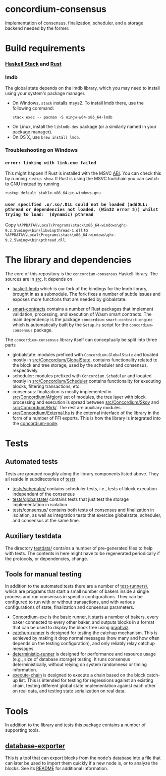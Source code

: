 # concordium-consensus

Implementation of consensus, finalization, scheduler, and a storage backend
needed by the former.

# Build requirements

### [Haskell Stack](https://docs.haskellstack.org/en/stable/README/) and [Rust](https://www.rust-lang.org/tools/install)

### lmdb
The global state depends on the lmdb library, which you may need to install using your system's package manager.
- On Windows, `stack` installs msys2.
  To install lmdb there, use the following command:
  ```
  stack exec -- pacman -S mingw-w64-x86_64-lmdb
  ```
- On Linux, install the `liblmdb-dev` package (or a similarly named in your
  package manager).
- On OS X, use `brew install lmdb`.

### Troubleshooting on Windows

### `error: linking with link.exe failed`
This might happen if Rust is installed with the MSVC [ABI](https://en.wikipedia.org/wiki/Application_binary_interface).
You can check this by running `rustup show`.
If Rust is using the MSVC toolchain you can switch to GNU instead by running
```
rustup default stable-x86_64-pc-windows-gnu
```

### `user specified .o/.so/.DLL could not be loaded (addDLL: pthread or dependencies not loaded. (Win32 error 5)) whilst trying to load:  (dynamic) pthread`
Copy `%APPDATA%\Local\Programs\stack\x86_64-windows\ghc-9.2.5\mingw\bin\libwinpthread-1.dll` to `%APPDATA%\Local\Programs\stack\x86_64-windows\ghc-9.2.5\mingw\bin\pthread.dll`.

# The library and dependencies

The core of this repository is the `concordium-consensus` Haskell library. The
sources are in [src](./src). It depends on

- [haskell-lmdb](https://github.com/Concordium/haskell-lmdb) which is our fork of the bindings for the lmdb
  library, brought in as a submodule. The fork fixes a number of subtle issues
  and exposes more functions that are needed by globalstate.

- [smart-contracts](https://github.com/Concordium/concordium-base/tree/main/smart-contracts) contains a number of Rust packages that
  implement validation, processing, and execution of Wasm smart contracts.
  The main dependency is the package `concordium-smart-contract-engine` which is
  automatically built by the `Setup.hs` script for the `concordium-consensus`
  package.

The `concordium-consensus` library itself can conceptually be split into three
parts

- globalstate: modules prefixed with `Concordium.GlobalState` and located mostly
  in [src/Concordium/GlobalState](./src/Concordium/GlobalState), contains
  functionality related to the block and tree storage, used by the scheduler and
  consensus, respectively.
- scheduler: modules prefixed with `Concordium.Scheduler` and located mostly in
  [src/Concordium/Scheduler](./src/Concordium/Scheduler) contains functionality
  for executing blocks, filtering transactions, etc.
- consensus: finalization is mostly implemented in
  [src/Concordium/Afgjort/](./src/Concordium/Afgjort/) set of modules, the
  tree layer with block processing and execution is spread between
  [src/Concordium/Skov](./src/Concordium/Skov) and
  [src/Concordium/Birk/](./src/Concordium/Birk/). The rest are auxiliary modules.
- [src/Concordium/External.hs](./src/Concordium/External.hs) is the external
  interface of the library in the form of a number of FFI exports. This is how
  the library is integrated into the [concordium-node](../concordium-node/).

# Tests

## Automated tests

Tests are grouped roughly along the library components listed above. They all
reside in subdirectories of [tests](./tests/)

- [tests/scheduler/](./tests/scheduler/) contains scheduler tests, i.e., tests
  of block execution independent of the consensus
- [tests/globalstate/](./tests/globalstate/) contains tests that just test
  the storage implementation in isolation
- [tests/consensus/](./tests/consensus/) contains both tests of consensus and
  finalization in isolation, as well as integration tests that exercise
  globalstate, scheduler, and consensus at the same time.

## Auxiliary testdata

The directory [testdata/](./testdata/) contains a number of pre-generated
files to help with tests. The contents in here might have to be regenerated
periodically if the protocols, or dependencies, change.

## Tools for manual testing

In addition to the automated tests there are a number of [test-runners/](./test-runners/), which
are programs that start a small number of bakers inside a single process and run
consensus in specific configurations. They can be configured to run with or
without transactions, and with various configurations of state, finalization
and consensus parameters.

- [Concordium-exe](./test-runners/app/) is the basic runner, it starts a number
  of bakers, every baker connected to every other baker, and outputs blocks in a
  format that can be used to display the block tree using
  [graphviz](./https://graphviz.org/).
- [catchup-runner](./test-runners/catchup/) is designed for testing the catchup
  mechanism. This is achieved by making it drop normal messages (how many and
  how often depends on the testing configuration), and only reliably relay
  catchup messages.
- [deterministic-runner](./test-runners/deterministic/) is designed for
  performance and resource usage (e.g., size of database storage) testing. It
  runs consensus deterministically, without relying on system randomness or
  timing information.
- [execute-chain](./test-runners/execute-chain/) is designed to execute a chain
  based on the block catch-up list. This is intended for testing for regressions
  against an existing chain, testing different global state implementation against
  each other on real data, and testing state serialization on real data.

# Tools

In addition to the library and tests this package contains a number of supporting tools.

## [database-exporter](./tools/database-exporter/)

This is a tool that can export blocks from the node's database into a file that can later be used to
import them quickly if a new node is, or to analyze the blocks. See its
[README](./tools/database-exporter/README.md) for additional information.
